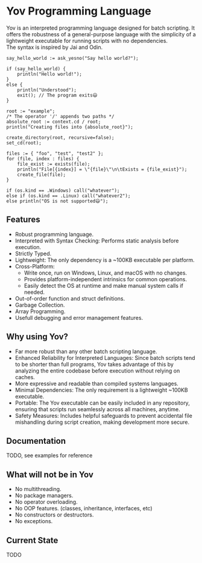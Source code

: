 # Yov Programming Language

Yov is an interpreted programming language designed for batch scripting.
It offers the robustness of a general-purpose language with the simplicity of a lightweight executable for running scripts with no dependencies.<br>
The syntax is inspired by Jai and Odin.

```yov
say_hello_world := ask_yesno("Say hello world?");

if (say_hello_world) {
    println("Hello world!");
}
else {
    println("Understood");
    exit(); // The program exits😃
}

root := "example";
/* The operator '/' appends two paths */
absolute_root := context.cd / root;
println("Creating files into {absolute_root}");

create_directory(root, recursive=false);
set_cd(root);

files := { "foo", "test", "test2" };
for (file, index : files) {
    file_exist := exists(file);
    println("File[{index}] = \"{file}\"\n\tExists = {file_exist}");
    create_file(file);
}

if (os.kind == .Windows) call("whatever");
else if (os.kind == .Linux) call("whatever2");
else println("OS is not supported😃");

```

## Features

- Robust programming language.
- Interpreted with Syntax Checking: Performs static analysis before execution.
- Strictly Typed.
- Lightweight: The only dependency is a ~100KB executable per platform.
- Cross-Platform:
    - Write once, run on Windows, Linux, and macOS with no changes.
    - Provides platform-independent intrinsics for common operations.
    - Easily detect the OS at runtime and make manual system calls if needed.
- Out-of-order function and struct definitions.
- Garbage Collection.
- Array Programming.
- Usefull debugging and error management features.

## Why using Yov?

- Far more robust than any other batch scripting language.
- Enhanced Reliability for Interpreted Languages: Since batch scripts tend to be shorter than full programs, 
Yov takes advantage of this by analyzing the entire codebase before execution without relying on caches.
- More expressive and readable than compiled systems languages.
- Minimal Dependencies: The only requirement is a lightweight ~100KB executable.
- Portable: The Yov executable can be easily included in any repository, ensuring that scripts run seamlessly across all machines, anytime.
- Safety Measures: Includes helpful safeguards to prevent accidental file mishandling during script creation, making development more secure.

## Documentation
TODO, see examples for reference

## What will not be in Yov

- No multithreading.
- No package managers.
- No operator overloading.
- No OOP features. (classes, inheritance, interfaces, etc)
- No constructors or destructors.
- No exceptions.

## Current State
TODO
